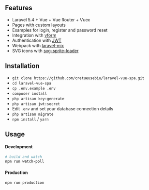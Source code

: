 ## Features

- Laravel 5.4 + Vue + Vue Router + Vuex
- Pages with custom layouts 
- Examples for login, register and password reset
- Integration with [vform](https://github.com/cretueusebiu/vform)
- Authentication with [JWT](https://github.com/tymondesigns/jwt-auth)
- Webpack with [laravel-mix](https://github.com/JeffreyWay/laravel-mix)
- SVG icons with [svg-sprite-loader](https://github.com/kisenka/svg-sprite-loader)

## Installation

- `git clone https://github.com/cretueusebiu/laravel-vue-spa.git`
- `cd laravel-vue-spa`
- `cp .env.example .env`
- `composer install`
- `php artisan key:generate`
- `php artisan jwt:secret`
- Edit `.env` and set your database connection details
- `php artisan migrate`
- `npm install` / `yarn`

## Usage

#### Development

```bash
# build and watch
npm run watch-poll
```

#### Production

```bash
npm run production
```
